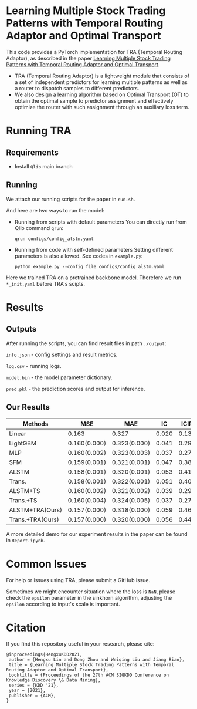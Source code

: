 # Learning Multiple Stock Trading Patterns with Temporal Routing Adaptor and Optimal Transport

This code provides a PyTorch implementation for TRA (Temporal Routing Adaptor), as described in the paper [Learning Multiple Stock Trading Patterns with Temporal Routing Adaptor and Optimal Transport](http://arxiv.org/abs/2106.12950).

* TRA (Temporal Routing Adaptor) is a lightweight module that consists of a set of independent predictors for learning multiple patterns as well as a router to dispatch samples to different predictors.
* We also design a learning algorithm based on Optimal Transport (OT) to obtain the optimal sample to predictor assignment and effectively optimize the router with such assignment through an auxiliary loss term.


# Running TRA 

## Requirements
- Install `Qlib` main branch

## Running 

We attach our running scripts for the paper in `run.sh`.

And here are two ways to run the model:

* Running from scripts with default parameters
    You can directly run from Qlib command `qrun`:
    ```
    qrun configs/config_alstm.yaml
    ```

* Running from code with self-defined parameters
    Setting different parameters is also allowed. See codes in `example.py`:
    ```
    python example.py --config_file configs/config_alstm.yaml
    ```

Here we trained TRA on a pretrained backbone model. Therefore we run `*_init.yaml` before TRA's scipts.

# Results

## Outputs

After running the scripts, you can find result files in path `./output`:

`info.json` - config settings and result metrics.

`log.csv` - running logs.

`model.bin` - the model parameter dictionary.

`pred.pkl` - the prediction scores and output for inference.

## Our Results
| Methods | MSE| MAE| IC | ICIR | AR | AV | SR | MDD |
|-------------------|-------------------|---------------------|--------------------|--------------------|--------------------|--------------------|--------------------|--------------------|
|Linear|0.163|0.327|0.020|0.132|-3.2%|16.8%|-0.191|32.1%|
|LightGBM|0.160(0.000)|0.323(0.000)|0.041|0.292|7.8%|15.5%|0.503|25.7%|
|MLP|0.160(0.002)|0.323(0.003)|0.037|0.273|3.7%|15.3%|0.264|26.2%|
|SFM|0.159(0.001)	|0.321(0.001)	|0.047	|0.381	|7.1%	|14.3%	|0.497	|22.9%|
|ALSTM|0.158(0.001)	|0.320(0.001)	|0.053	|0.419	|12.3%	|13.7%	|0.897	|20.2%|
|Trans.|0.158(0.001)	|0.322(0.001)	|0.051	|0.400	|14.5%	|14.2%	|1.028	|22.5%|
|ALSTM+TS|0.160(0.002)	|0.321(0.002)	|0.039	|0.291	|6.7%	|14.6%	|0.480|22.3%|
|Trans.+TS|0.160(0.004)	|0.324(0.005)	|0.037	|0.278	|10.4%	|14.7%	|0.722	|23.7%|
|ALSTM+TRA(Ours)|0.157(0.000)	|0.318(0.000)	|0.059	|0.460	|12.4%	|14.0%	|0.885	|20.4%|
|Trans.+TRA(Ours)|0.157(0.000)	|0.320(0.000)	|0.056	|0.442	|16.1%	|14.2%	|1.133	|23.1%|

A more detailed demo for our experiment results in the paper can be found in `Report.ipynb`.

# Common Issues

For help or issues using TRA, please submit a GitHub issue.

Sometimes we might encounter situation where the loss is `NaN`, please check the `epsilon` parameter in the sinkhorn algorithm, adjusting the `epsilon` according to input's scale is important. 

# Citation
If you find this repository useful in your research, please cite:
```
@inproceedings{HengxuKDD2021,
 author = {Hengxu Lin and Dong Zhou and Weiqing Liu and Jiang Bian},
 title = {Learning Multiple Stock Trading Patterns with Temporal Routing Adaptor and Optimal Transport},
 booktitle = {Proceedings of the 27th ACM SIGKDD Conference on Knowledge Discovery \& Data Mining},
 series = {KDD '21},
 year = {2021},
 publisher = {ACM},
}
```
